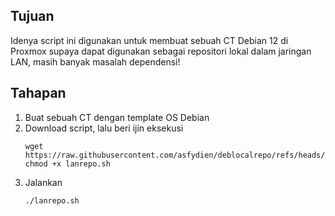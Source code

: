 ## Tujuan
Idenya script ini digunakan untuk membuat sebuah CT Debian 12 di Proxmox supaya dapat digunakan sebagai repositori lokal dalam jaringan LAN, masih banyak masalah dependensi!

## Tahapan

1. Buat sebuah CT dengan template OS Debian
2. Download script, lalu beri ijin eksekusi
    ```shell
    wget https://raw.githubusercontent.com/asfydien/deblocalrepo/refs/heads/main/lanrepo.sh
    chmod +x lanrepo.sh
    ```
3. Jalankan
    ```shell
    ./lanrepo.sh
    ```  

